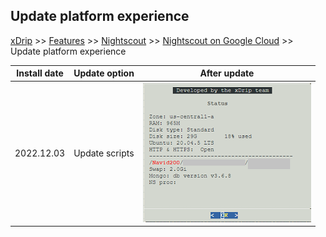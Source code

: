 ## Update platform experience
[xDrip](../../README.md) >> [Features](../Features_page.md) >> [Nightscout](../Nightscout_page.md) >> [Nightscout on Google Cloud](./GoogleCloud.md) >> Update platform experience  
  
| Install date | Update option  | After update |  
| ------------ | -------------- | ------------ |  
| 2022.12.03   | Update scripts | ![](./images/st_update1.png) |  
